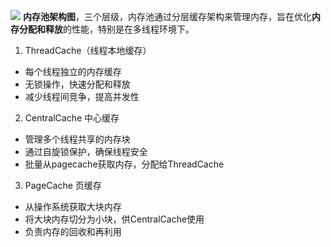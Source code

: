 ![](https://cdn.nlark.com/yuque/0/2025/png/39027506/1737645723531-894026d7-2d33-455c-afbf-bf6015175533.png?x-oss-process=image%2Fwatermark%2Ctype_d3F5LW1pY3JvaGVp%2Csize_15%2Ctext_5Luj56CB6ZqP5oOz5b2V55-l6K-G5pif55CD%2Ccolor_FFFFFF%2Cshadow_50%2Ct_80%2Cg_se%2Cx_10%2Cy_10)
**内存池架构图**，三个层级，内存池通过分层缓存架构来管理内存，旨在优化**内存分配和释放**的性能，特别是在多线程环境下。

1. ThreadCache（线程本地缓存）
+ 每个线程独立的内存缓存
+ 无锁操作，快速分配和释放
+ 减少线程间竞争，提高并发性
2. CentralCache 中心缓存
+ 管理多个线程共享的内存块
+ 通过自旋锁保护，确保线程安全
+ 批量从pagecache获取内存，分配给ThreadCache
3. PageCache 页缓存
+ 从操作系统获取大块内存
+ 将大块内存切分为小块，供CentralCache使用
+ 负责内存的回收和再利用


